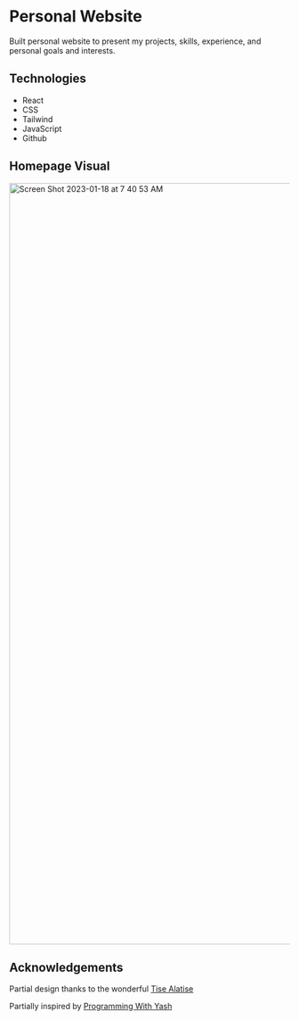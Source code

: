 # Personal Website

Built personal website to present my projects, skills, experience, and personal goals and interests.

## Technologies

* React
* CSS
* Tailwind
* JavaScript
* Github

## Homepage Visual

<img width="1365" alt="Screen Shot 2023-01-18 at 7 40 53 AM" src="https://user-images.githubusercontent.com/91689058/213174017-5e47209d-00ad-45fc-9e43-f619cfae796b.png">

## Acknowledgements

Partial design thanks to the wonderful [Tise Alatise](https://tisealatise.webflow.io/)

Partially inspired by [Programming With Yash](https://www.youtube.com/watch?v=LpZrAjU6Hhk)
